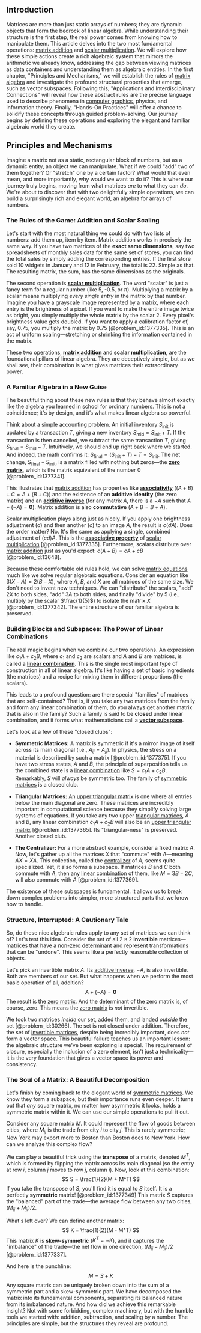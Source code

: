 ## Introduction
Matrices are more than just static arrays of numbers; they are dynamic objects that form the bedrock of linear algebra. While understanding their structure is the first step, the real power comes from knowing how to manipulate them. This article delves into the two most fundamental operations: [matrix addition](@article_id:148963) and [scalar multiplication](@article_id:155477). We will explore how these simple actions create a rich algebraic system that mirrors the arithmetic we already know, addressing the gap between viewing matrices as data containers and understanding them as algebraic entities. In the first chapter, "Principles and Mechanisms," we will establish the rules of [matrix algebra](@article_id:153330) and investigate the profound structural properties that emerge, such as vector subspaces. Following this, "Applications and Interdisciplinary Connections" will reveal how these abstract rules are the precise language used to describe phenomena in [computer graphics](@article_id:147583), physics, and information theory. Finally, "Hands-On Practices" will offer a chance to solidify these concepts through guided problem-solving. Our journey begins by defining these operations and exploring the elegant and familiar algebraic world they create.

## Principles and Mechanisms

Imagine a matrix not as a static, rectangular block of numbers, but as a dynamic entity, an object we can manipulate. What if we could "add" two of them together? Or "stretch" one by a certain factor? What would that even mean, and more importantly, why would we want to do it? This is where our journey truly begins, moving from what matrices *are* to what they can *do*. We're about to discover that with two delightfully simple operations, we can build a surprisingly rich and elegant world, an algebra for arrays of numbers.

### The Rules of the Game: Addition and Scalar Scaling

Let's start with the most natural thing we could do with two lists of numbers: add them up, item by item. Matrix addition works in precisely the same way. If you have two matrices of the **exact same dimensions**, say two spreadsheets of monthly sales data for the same set of stores, you can find the total sales by simply adding the corresponding entries. If the first store sold 10 widgets in January and 12 in February, the total is 22. Simple as that. The resulting matrix, the sum, has the same dimensions as the originals.

The second operation is **[scalar multiplication](@article_id:155477)**. The word "scalar" is just a fancy term for a regular number (like 5, -0.5, or $\pi$). Multiplying a matrix by a scalar means multiplying *every single entry* in the matrix by that number. Imagine you have a grayscale image represented by a matrix, where each entry is the brightness of a pixel. If you want to make the entire image twice as bright, you simply multiply the whole matrix by the scalar 2. Every pixel's brightness value gets doubled. If you want to apply a calibration factor of, say, 0.75, you multiply the matrix by 0.75 [@problem_id:1377335]. This is an act of uniform scaling—stretching or shrinking the information contained in the matrix.

These two operations, **[matrix addition](@article_id:148963)** and **scalar multiplication**, are the foundational pillars of linear algebra. They are deceptively simple, but as we shall see, their combination is what gives matrices their extraordinary power.

### A Familiar Algebra in a New Guise

The beautiful thing about these new rules is that they behave almost exactly like the algebra you learned in school for ordinary numbers. This is not a coincidence; it's by design, and it’s what makes linear algebra so powerful.

Think about a simple accounting problem. An initial inventory $S_{\text{init}}$ is updated by a transaction $T$, giving a new inventory $S_{\text{mid}} = S_{\text{init}} + T$. If the transaction is then cancelled, we subtract the same transaction $T$, giving $S_{\text{final}} = S_{\text{mid}} - T$. Intuitively, we should end up right back where we started. And indeed, the math confirms it: $S_{\text{final}} = (S_{\text{init}} + T) - T = S_{\text{init}}$. The net change, $S_{\text{final}} - S_{\text{init}}$, is a matrix filled with nothing but zeros—the **[zero matrix](@article_id:155342)**, which is the matrix equivalent of the number 0 [@problem_id:1377341].

This illustrates that [matrix addition](@article_id:148963) has properties like **[associativity](@article_id:146764)** ($(A+B)+C = A+(B+C)$) and the existence of an **additive identity** (the zero matrix) and an **[additive inverse](@article_id:151215)** (for any matrix $A$, there is a $-A$ such that $A + (-A) = \mathbf{0}$). Matrix addition is also **commutative** ($A+B = B+A$).

Scalar multiplication plays along just as nicely. If you apply one brightness adjustment ($d$) and then another ($c$) to an image $A$, the result is $c(dA)$. Does the order matter? No. It's the same as applying a single, combined adjustment of $(cd)A$. This is the **[associative property](@article_id:150686)** of [scalar multiplication](@article_id:155477) [@problem_id:1377335]. Furthermore, scalars distribute over [matrix addition](@article_id:148963) just as you'd expect: $c(A+B) = cA + cB$ [@problem_id:13648].

Because these comfortable old rules hold, we can solve [matrix equations](@article_id:203201) much like we solve regular algebraic equations. Consider an equation like $3(X - A) = 2(B - X)$, where $A$, $B$, and $X$ are all matrices of the same size. We don't need to invent new techniques. We can "distribute" the scalars, "add" $2X$ to both sides, "add" $3A$ to both sides, and finally "divide" by 5 (i.e., multiply by the scalar $\frac{1}{5}$) to isolate the matrix $X$ [@problem_id:1377342]. The entire structure of our familiar algebra is preserved.

### Building Blocks and Subspaces: The Power of Linear Combinations

The real magic begins when we combine our two operations. An expression like $c_1 A + c_2 B$, where $c_1$ and $c_2$ are scalars and $A$ and $B$ are matrices, is called a **[linear combination](@article_id:154597)**. This is the single most important type of construction in all of linear algebra. It's like having a set of basic ingredients (the matrices) and a recipe for mixing them in different proportions (the scalars).

This leads to a profound question: are there special "families" of matrices that are self-contained? That is, if you take any two matrices from the family and form any linear combination of them, do you always get another matrix that is also in the family? Such a family is said to be **closed** under linear combination, and it forms what mathematicians call a **[vector subspace](@article_id:151321)**.

Let's look at a few of these "closed clubs":

-   **Symmetric Matrices:** A matrix is symmetric if it's a mirror image of itself across its main diagonal (i.e., $A_{ij} = A_{ji}$). In physics, the stress on a material is described by such a matrix [@problem_id:1377375]. If you have two stress states, $A$ and $B$, the principle of superposition tells us the combined state is a [linear combination](@article_id:154597) like $S = c_1 A + c_2 B$. Remarkably, $S$ will *always* be symmetric too. The family of [symmetric matrices](@article_id:155765) is a closed club.

-   **Triangular Matrices:** An [upper triangular matrix](@article_id:172544) is one where all entries below the main diagonal are zero. These matrices are incredibly important in computational science because they simplify solving large systems of equations. If you take any two upper [triangular matrices](@article_id:149246), $A$ and $B$, any linear combination $c_1 A + c_2 B$ will also be an [upper triangular matrix](@article_id:172544) [@problem_id:1377365]. Its "triangular-ness" is preserved. Another closed club.

-   **The Centralizer:** For a more abstract example, consider a fixed matrix $A$. Now, let's gather up all the matrices $X$ that "commute" with $A$—meaning $AX = XA$. This collection, called the [centralizer](@article_id:146110) of $A$, seems quite specialized. Yet, it also forms a subspace. If matrices $B$ and $C$ both commute with $A$, then any [linear combination](@article_id:154597) of them, like $M = 3B - 2C$, will also commute with $A$ [@problem_id:1377369].

The existence of these subspaces is fundamental. It allows us to break down complex problems into simpler, more structured parts that we know how to handle.

### Structure, Interrupted: A Cautionary Tale

So, do these nice algebraic rules apply to any set of matrices we can think of? Let's test this idea. Consider the set of all $2 \times 2$ **invertible** matrices—matrices that have a [non-zero determinant](@article_id:153416) and represent transformations that can be "undone". This seems like a perfectly reasonable collection of objects.

Let's pick an invertible matrix $A$. Its [additive inverse](@article_id:151215), $-A$, is also invertible. Both are members of our set. But what happens when we perform the most basic operation of all, addition?
$$ A + (-A) = \mathbf{0} $$
The result is the [zero matrix](@article_id:155342). And the determinant of the zero matrix is, of course, zero. This means the [zero matrix](@article_id:155342) is *not* invertible.

We took two matrices *inside* our set, added them, and landed *outside* the set [@problem_id:30266]. The set is not closed under addition. Therefore, the set of [invertible matrices](@article_id:149275), despite being incredibly important, does *not* form a vector space. This beautiful failure teaches us an important lesson: the algebraic structure we've been exploring is special. The requirement of closure, especially the inclusion of a zero element, isn't just a technicality—it is the very foundation that gives a vector space its power and consistency.

### The Soul of a Matrix: A Beautiful Decomposition

Let's finish by coming back to the elegant world of [symmetric matrices](@article_id:155765). We know they form a subspace, but their importance runs even deeper. It turns out that *any* square matrix, no matter how asymmetric it looks, holds a symmetric matrix within it. We can use our simple operations to pull it out.

Consider any square matrix $M$. It could represent the flow of goods between cities, where $M_{ij}$ is the trade from city $i$ to city $j$. This is rarely symmetric; New York may export more to Boston than Boston does to New York. How can we analyze this complex flow?

We can play a beautiful trick using the **transpose** of a matrix, denoted $M^T$, which is formed by flipping the matrix across its main diagonal (so the entry at row $i$, column $j$ moves to row $j$, column $i$). Now, look at this combination:
$$ S = \frac{1}{2}(M + M^T) $$
If you take the transpose of $S$, you'll find it is equal to $S$ itself. It is a perfectly **symmetric** matrix! [@problem_id:1377349] This matrix $S$ captures the "balanced" part of the trade—the average flow between any two cities, $(M_{ij} + M_{ji})/2$.

What's left over? We can define another matrix:
$$ K = \frac{1}{2}(M - M^T) $$
This matrix $K$ is **skew-symmetric** ($K^T = -K$), and it captures the "imbalance" of the trade—the net flow in one direction, $(M_{ij} - M_{ji})/2$ [@problem_id:1377337].

And here is the punchline:
$$ M = S + K $$
Any square matrix can be uniquely broken down into the sum of a symmetric part and a skew-symmetric part. We have decomposed the matrix into its fundamental components, separating its balanced nature from its imbalanced nature. And how did we achieve this remarkable insight? Not with some forbidding, complex machinery, but with the humble tools we started with: addition, subtraction, and scaling by a number. The principles are simple, but the structures they reveal are profound.